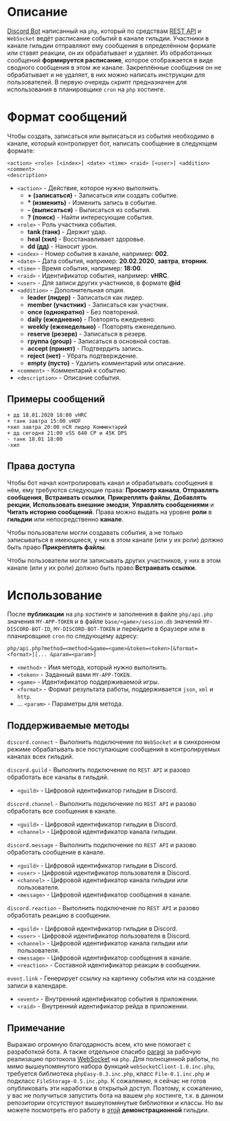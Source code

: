 # Описание
[Discord Bot](https://discordapp.com/) написанный на `php`, который по средствам [REST API](https://discordapp.com/developers/docs/intro) и `WebSocket` ведёт расписание событий в канале гильдии. Участники в канале гильдии отправляют ему сообщения в определённом формате или ставят реакции, он их обрабатывает и удаляет. Из обработанных сообщений **формируется расписание**, которое отображается в виде сводного сообщения в этом же канале. Закреплённые сообщения он не обрабатывает и не удаляет, в них можно написать инструкции для пользователей. В первую очередь скрипт предназначен для использования в планировщике `cron` на `php` хостинге.
# Формат сообщений
Чтобы создать, записаться или выписаться из события необходимо в канале, который контролирует бот, написать сообщение в следующем формате:
```
<action> <role> [<index>] <date> <time> <raid> [<user>] <addition> <comment>
<description>
```
- `<action>` - Действие, которое нужно выполнить.
    - **+ (записаться)** - Записаться или создать событие.
    - **\* (изменить)** - Изменить запись в событие.
    - **- (выписаться)** - Выписаться из события.
    - **? (поиск)** - Найти интересующие события.
- `<role>` - Роль участника события.
    - **tank (танк)** - Держит удар.
    - **heal (хил)** - Восстанавливает здоровье.
    - **dd (дд)** - Наносит урон.
- `<index>` - Номер события в канале, например: **002**.
- `<date>` - Дата события, например: **20.02.2020**, **завтра**, **вторник**.
- `<time>` - Время события, например: **18:00**.
- `<raid>` - Идентификатор события, например: **vHRC**.
- `<user>` - Для записи других участников, в формате **@id**
- `<addition>` - Дополнительная опция.
    - **leader (лидер)** - Записаться как лидер.
    - **member (участник)** - Записаться как участник.
    - **once (однократно)** - Без повторений.
    - **daily (ежедневно)** - Повторять ежедневно.
    - **weekly (еженедельно)** - Повторять еженедельно.
    - **reserve (резерв)** - Записаться в резерв.
    - **группа (group)** - Записаться в основной состав.
    - **accept (принят)** - Подтвердить запись.
    - **reject (нет)** - Убрать подтверждение.
    - **empty (пусто)** - Удалить комментарий или описание.
- `<comment>` - Комментарий к событию.
- `<description>` - Описание события.
## Примеры сообщений
```
+ дд 18.01.2020 18:00 vHRC
+ танк завтра 15:00 vHOF
+хил завтра 20:00 nCR лидер Комментарий
+ дд сегодня 21:00 vSS 640 CP и 45K DPS
- танк 18.01 18:00
-хил
```
## Права доступа
Чтобы бот начал контролировать канал и обрабатывать сообщения в нём, ему требуются следующие права: **Просмотр канала**, **Отправлять сообщения**, **Встраивать ссылки**, **Прикреплять файлы**, **Добавлять рекции**, **Использовать внешние эмодзи**,  **Управлять сообщениями** и **Читать историю сообщений**. Права можно выдать на уровне **роли** в **гильдии** или непосредственно **канале**.

Чтобы пользователи могли создавать события, а не только записываться в имеющиеся, у них в этом канале (или у их роли) должно быть право **Прикреплять файлы**.

Чтобы пользователи могли записывать других участников, у них в этом канале (или у их роли) должно быть право **Встраивать ссылки**.

# Использование
После **публикации** на `php` хостинге и заполнения в файле `php/api.php` значения `MY-APP-TOKEN` и в файле `base/<game>/session.db` значений `MY-DISCORD-BOT-ID`, `MY-DISCORD-BOT-TOKEN` и перейдите в браузере или в планировщике `cron` по следующему адресу:
```
php/api.php?method=<method>&game=<game>&token=<token>[&format=<format>][... &param=<param>]
```
- `<method>` - Имя метода, который нужно выполнить.
- `<token>` - Заданный вами `MY-APP-TOKEN`.
- `<game>` - Идентификатор поддерживаемой игры.
- `<format>` - Формат результата работы, поддерживается `json`, `xml` и `http`.
- ... `<param>` - Параметры для метода.
## Поддерживаемые методы
`discord.connect` - Выполнить подключение по `WebSocket` и в синхронном режиме обрабатывать все поступающие сообщения в контролируемых каналах всех гильдий.

`discord.guild` - Выполнить подключение по `REST API` и разово обработать все каналы в гильдий.
- `<guild>` - Цифровой идентификатор гильдии в Discord.

`discord.channel` - Выполнить подключение по `REST API` и разово обработать все сообщения в канале.
- `<guild>` - Цифровой идентификатор гильдии в Discord.
- `<channel>` - Цифровой идентификатор канала гильдии.

`discord.message` - Выполнить подключение по `REST API` и разово обработать сообщение в канале.
- `<guild>` - Цифровой идентификатор гильдии в Discord.
- `<user>` - Цифровой идентификатор пользователя в Discord.
- `<channel>` - Цифровой идентификатор канала гильдии или пользователя.
- `<message>` - Цифровой идентификатор сообщения в канале.

`discord.reaction` - Выполнить подключение по `REST API` и разово обработать реакцию в сообщении.
- `<guild>` - Цифровой идентификатор гильдии в Discord.
- `<user>` - Цифровой идентификатор пользователя в Discord.
- `<channel>` - Цифровой идентификатор канала гильдии или пользователя.
- `<message>` - Цифровой идентификатор сообщения в канале.
- `<reaction>` - Составной идентификатор реакции в сообщении.

`event.link` - Генерирует ссылку на картинку события или на создание записи в календаре.
- `<event>` - Внутренний идентификатор события в приложении.
- `<raid>` - Внутренний идентификатор рейда в приложении.
## Примечание
Выражаю огромную благодарность всем, кто мне помогает с разработкой бота. А также отдельное спасибо [paragi](https://github.com/paragi) за рабочую реализацию протокола [WebSocket](https://github.com/paragi/PHP-websocket-client) на `php`. Для полноценной работы, по мимо вышеупомянутого набора функций `webSocketClient-1.0.inc.php`, требуется библиотека `phpEasy-0.3.inc.php`, класс `File-0.1.inc.php` и подкласс `FileStorage-0.5.inc.php`. К сожалению, я сейчас не готов опубликовать эти наработки в открытый доступ. Поэтому, к сожалению, у вас не получиться запустить бота на вашем `php` хостинге, т.к. в данном репозитории отсутствуют вышеупомянутые библиотеки и классы. Но вы можете посмотреть его работу в [этой](https://discord.gg/J8smX6R) **демонстрационной** гильдии.